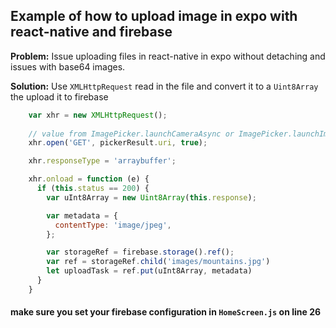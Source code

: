 ## Example of how to upload image in expo with react-native and firebase

**Problem:** Issue uploading files in react-native in expo without detaching and issues with base64 images.

**Solution:** Use `XMLHttpRequest` read in the file and convert it to a `Uint8Array` the upload it to firebase

```javascript
    var xhr = new XMLHttpRequest();
    
    // value from ImagePicker.launchCameraAsync or ImagePicker.launchImageLibraryAsync
    xhr.open('GET', pickerResult.uri, true);

    xhr.responseType = 'arraybuffer';

    xhr.onload = function (e) {
      if (this.status == 200) {
        var uInt8Array = new Uint8Array(this.response);

        var metadata = {
          contentType: 'image/jpeg',
        };

        var storageRef = firebase.storage().ref();
        var ref = storageRef.child('images/mountains.jpg')
        let uploadTask = ref.put(uInt8Array, metadata)
      }
    }
```
          

#### make sure you set your firebase configuration in `HomeScreen.js` on line 26
